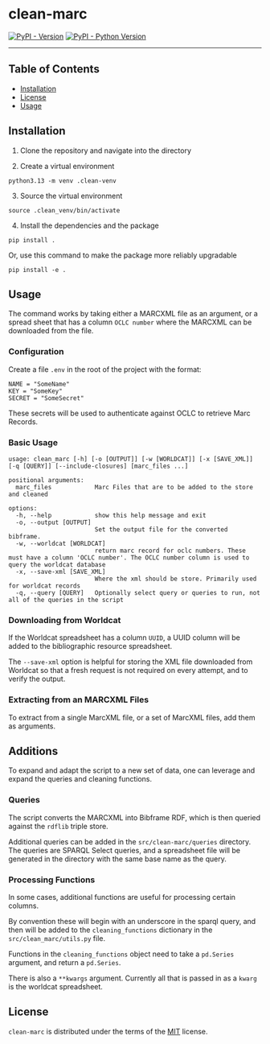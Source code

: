 # clean-marc

[![PyPI - Version](https://img.shields.io/pypi/v/clean-marc.svg)](https://pypi.org/project/clean-marc)
[![PyPI - Python Version](https://img.shields.io/pypi/pyversions/clean-marc.svg)](https://pypi.org/project/clean-marc)

-----

## Table of Contents

- [Installation](#installation)
- [License](#license)
- [Usage](#usage)

## Installation

1. Clone the repository and navigate into the directory

2. Create a virtual environment

```console
python3.13 -m venv .clean-venv
```

3. Source the virtual environment

```cosnole
source .clean_venv/bin/activate
```
4. Install the dependencies and the package
```console
pip install .
```
Or, use this command to make the package more reliably upgradable
```console
pip install -e .
```

## Usage


The command works by taking either a MARCXML file as an argument,  or a spread
sheet that has a column `OCLC number` where the MARCXML can be downloaded from
the file.

### Configuration

Create a file `.env` in the root of the project with the format:
```
NAME = "SomeName"
KEY = "SomeKey"
SECRET = "SomeSecret"
```
These secrets will be used to authenticate against OCLC to retrieve Marc Records.

### Basic Usage

```console
usage: clean_marc [-h] [-o [OUTPUT]] [-w [WORLDCAT]] [-x [SAVE_XML]] [-q [QUERY]] [--include-closures] [marc_files ...]

positional arguments:
  marc_files            Marc Files that are to be added to the store and cleaned

options:
  -h, --help            show this help message and exit
  -o, --output [OUTPUT]
                        Set the output file for the converted bibframe.
  -w, --worldcat [WORLDCAT]
                        return marc record for oclc numbers. These must have a column 'OCLC number'. The OCLC number column is used to query the worldcat database
  -x, --save-xml [SAVE_XML]
                        Where the xml should be store. Primarily used for worldcat records
  -q, --query [QUERY]   Optionally select query or queries to run, not all of the queries in the script
```

### Downloading from Worldcat

If the Worldcat spreadsheet has a column `UUID`, a UUID column will be added
to the bibliographic resource spreadsheet.

The `--save-xml` option is helpful for storing the XML file downloaded from
Worldcat so that a fresh request is not required on every attempt, and to
verify the output.

### Extracting from an MARCXML Files

To extract from a single MarcXML file, or a set of MarcXML files, add them as
arguments.

## Additions

To expand and adapt the script to a new set of data, one can leverage and
expand the queries and cleaning functions.

### Queries

The script converts the MARCXML into Bibframe RDF, which is then queried
against the `rdflib` triple store.

Additional queries can be added in the `src/clean-marc/queries` directory. The
queries are SPARQL Select queries, and a spreadsheet file will be generated in
the directory with the same base name as the query.

### Processing Functions

In some cases, additional functions are useful for processing certain columns.

By convention these will begin with an underscore in the sparql query, and then
will be added to the `cleaning_functions` dictionary in the
`src/clean_marc/utils.py` file.

Functions in the `cleaning_functions` object need to take a `pd.Series`
argument, and return a `pd.Series`.

There is also a `**kwargs` argument. Currently all that is passed in as a
`kwarg` is the worldcat spreadsheet.

## License

`clean-marc` is distributed under the terms of the [MIT](https://spdx.org/licenses/MIT.html) license.

